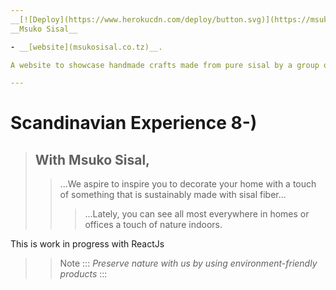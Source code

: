 ```yaml
---
__[![Deploy](https://www.herokucdn.com/deploy/button.svg)](https://msukosisal.herokuapp.com)__
__Msuko Sisal__

- __[website](msukosisal.co.tz)__.

A website to showcase handmade crafts made from pure sisal by a group of amazing mothers from Kimamba village in Kilosa Morogoro.

---
```


# Scandinavian Experience 8-)


> ## With Msuko Sisal,
>> ...We aspire to inspire you to decorate your home with a touch of something that is sustainably made with sisal fiber...
> > > ...Lately, you can see all most everywhere in homes or offices a touch of nature indoors.


This is work in progress with ReactJs


>> Note
:::
*Preserve nature with us by using environment-friendly products*
:::
